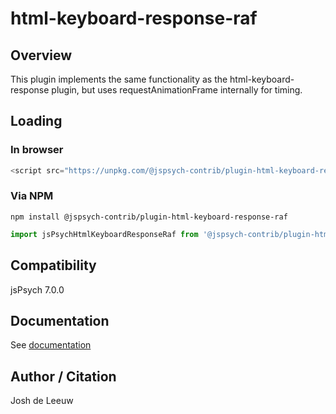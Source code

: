 # html-keyboard-response-raf

## Overview

This plugin implements the same functionality as the html-keyboard-response plugin, but uses requestAnimationFrame internally for timing.

## Loading

### In browser

```js
<script src="https://unpkg.com/@jspsych-contrib/plugin-html-keyboard-response-raf@1.0.1"></script>
```

### Via NPM

```
npm install @jspsych-contrib/plugin-html-keyboard-response-raf
```

```js
import jsPsychHtmlKeyboardResponseRaf from '@jspsych-contrib/plugin-html-keyboard-response-raf';
```

## Compatibility

jsPsych 7.0.0

## Documentation

See [documentation](https://github.com/jspsych/jspsych-contrib/blob/main/packages/plugin-html-keyboard-response-raf/docs/html-keyboard-response-raf.md)

## Author / Citation

Josh de Leeuw
